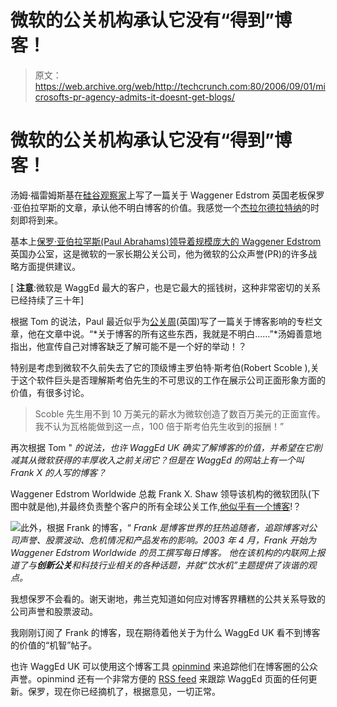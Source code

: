 # 微软的公关机构承认它没有“得到”博客！

> 原文：<https://web.archive.org/web/http://techcrunch.com:80/2006/09/01/microsofts-pr-agency-admits-it-doesnt-get-blogs/>

# 微软的公关机构承认它没有“得到”博客！

汤姆·福雷姆斯基在[硅谷观察家](https://web.archive.org/web/20201129141154/http://www.siliconvalleywatcher.com/mt/archives/2006/08/microsofts_pr_a.php)上写了一篇关于 Waggener Edstrom 英国老板保罗·亚伯拉罕斯的文章，承认他不明白博客的价值。我感觉一个[杰拉尔德拉特纳](https://web.archive.org/web/20201129141154/http://en.wikipedia.org/wiki/Doing_a_Ratner)的时刻即将到来。

基本上[保罗·亚伯拉罕斯(Paul Abrahams)领导着规模庞大的 Waggener Edstrom](https://web.archive.org/web/20201129141154/http://www.waggeneredstrom.com/who_we_are/leadership/paul_abrahams.asp) 英国办公室，这是微软的一家长期公关公司，他为微软的公众声誉(PR)的许多战略方面提供建议。

[ **注意**:微软是 WaggEd 最大的客户，也是它最大的摇钱树，这种非常密切的关系已经持续了三十年]

根据 Tom 的说法，Paul 最近似乎为[公关周](https://web.archive.org/web/20201129141154/http://www.prweek.com/uk/login/required/590160)(英国)写了一篇关于博客影响的专栏文章，他在文章中说。“*关于博客的所有这些东西，我就是不明白……”*汤姆善意地指出，他宣传自己对博客缺乏了解可能不是一个好的举动！？

特别是考虑到微软不久前失去了它的顶级博主罗伯特·斯考伯(Robert Scoble ),关于这个软件巨头是否理解斯考伯先生的不可思议的工作在展示公司正面形象方面的价值，有很多讨论。

> Scoble 先生用不到 10 万美元的薪水为微软创造了数百万美元的正面宣传。我不认为瓦格能做到这一点，100 倍于斯考伯先生收到的报酬！”

再次根据 Tom " *的说法，也许 WaggEd UK 确实了解博客的价值，并希望在它削减其从微软获得的丰厚收入之前关闭它？但是在 WaggEd 的网站上有一个叫 Frank X 的人写的博客？*

Waggener Edstrom Worldwide 总裁 Frank X. Shaw 领导该机构的微软团队(下图中就是他),并最终负责整个客户的所有全球公关工作[,他似乎有一个博客](https://web.archive.org/web/20201129141154/http://glasshouse.waggeneredstrom.com/blogs/frankshaw/about.aspx)!？

![](img/ba29692c4b39d1164093c91ad5426994.png)此外，根据 Frank 的博客，“ *Frank 是博客世界的狂热追随者，追踪博客对公司声誉、股票波动、危机情况和产品发布的影响。2003 年 4 月，Frank 开始为 Waggener Edstrom Worldwide 的员工撰写每日博客。* *他在该机构的内联网上报道了与**创新公关**和科技行业相关的各种话题，并就“饮水机”主题提供了诙谐的观点。*

我想保罗不会看的。谢天谢地，弗兰克知道如何应对博客界糟糕的公共关系导致的公司声誉和股票波动。

我刚刚订阅了 Frank 的博客，现在期待着他关于为什么 WaggEd UK 看不到博客的价值的“机智”帖子。

也许 WaggEd UK 可以使用这个博客工具 [opinmind](https://web.archive.org/web/20201129141154/http://www.beta.techcrunch.com/tag/OpinMind/) 来追踪他们在博客圈的公众声誉。opinmind 还有一个非常方便的 [RSS feed](https://web.archive.org/web/20201129141154/http://www.opinmind.com/rss?q=Waggener+Edstrom+) 来跟踪 WaggEd 页面的任何更新。保罗，现在你已经摘机了，根据意见，一切正常。